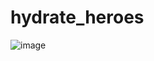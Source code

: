 # hydrate_heroes

![image](https://user-images.githubusercontent.com/80367899/227087371-5d645f14-e575-4dd3-a387-795428ae8cb0.png)

